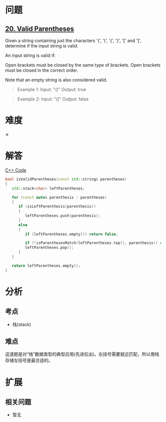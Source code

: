 # 问题
## [20. Valid Parentheses](https://leetcode.com/problems/valid-parentheses/)

Given a string containing just the characters '(', ')', '{', '}', '[' and ']', determine if the input string is valid.

An input string is valid if:

Open brackets must be closed by the same type of brackets.
Open brackets must be closed in the correct order.

Note that an empty string is also considered valid.

> Example 1:
Input: "()"
Output: true

> Example 2:
Input: "(]"
Output: false

# 难度
✳

# 解答
[C++ Code](https://leetcode.com/submissions/detail/284681146/)
```cpp
bool isValidParentheses(const std::string& parentheses)
{
   std::stack<char> leftParentheses;

   for (const auto& parenthesis : parentheses)
   {
      if (isLeftParenthesis(parenthesis))
      {
         leftParentheses.push(parenthesis);
      }
      else
      {
         if (leftParentheses.empty()) return false;

         if (!isParenthesesMatch(leftParentheses.top(), parenthesis)) return false;
         leftParentheses.pop();
      }
   }

   return leftParentheses.empty();
}
```

# 分析
## 考点
* 栈(stack)
## 难点
这道题是对“栈”数据类型的典型应用(先进后出)。右括号需要就近匹配，所以用栈存储左括号是最合适的。

# 扩展
## 相关问题
* 暂无
